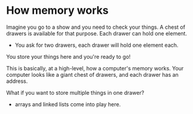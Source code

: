 # How memory works

Imagine you go to a show and you need to check your things. A chest of drawers is available for that purpose. Each drawer can hold one element. 
 - You ask for two drawers, each drawer will hold one element each. 

You store your things here and you're ready to go! 

This is basically, at a high-level, how a computer's memory works. Your computer looks like a giant chest of drawers, and each drawer has an address. 

What if you want to store multiple things in one drawer? 

 - arrays and linked lists come into play here. 